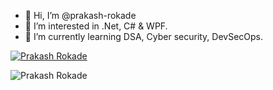 - 👋 Hi, I’m @prakash-rokade
- 👀 I’m interested in .Net, C# & WPF.
- 🌱 I’m currently learning DSA, Cyber security, DevSecOps.

[![Prakash Rokade](https://tryhackme.com/api/v2/badges/public-profile?userPublicId=1432065)](https://tryhackme.com/r/p/prakash.rokade)

<img src="https://tryhackme-badges.s3.amazonaws.com/prakash.rokade.png" alt="Prakash Rokade" />
<!---
prakash-rokade/prakash-rokade is a ✨ special ✨ repository because its `README.md` (this file) appears on your GitHub profile.
You can click the Preview link to take a look at your changes.
--->
